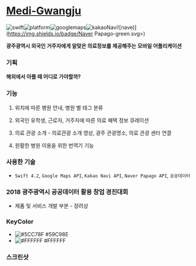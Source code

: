 # [Medi-Gwangju](https://itunes.apple.com/kr/app/medi-gwangju/id1416318381?l=en&mt=8)

![swift](<https://img.shields.io/badge/swift-4.2-orange.svg>)![platform](<https://img.shields.io/badge/platform-iOS-9cf.svg>)![googlemaps](<https://img.shields.io/badge/GoogleMaps-blue.svg>)![kakaoNavi](<https://img.shields.io/badge/Kakao Navi-yellow.svg>)![nave)](https://img.shields.io/badge/Naver Papago-green.svg>)

**광주광역시 외국인 거주자에게 알맞은 의료정보를 제공해주는 모바일 어플리케이션**



### 기획

**해외에서 아플 때 어디로 가야할까?**





### 기능

1. 위치에 따른 병원 안내, 병원 별 태그 분류

2. 외국인 유학생, 근로자, 거주자에 따른 의료 혜택 정보 큐레이션

3. 의료 관광 소개 - 의료관광 소개 영상, 광주 관광명소, 의료 관광 센터 연결

4. 원활한 병원 이용을 위한 번역기 기능




### 사용한 기술

- `Swift 4.2`, `Google Maps API`, `Kakao Navi API`, `Naver Papago API`, `공공데이터`



### 2018 광주광역시 공공데이터 활용 창업 경진대회

- 제품 및 서비스 개발 부분 - 장려상



### KeyColor

- ![#5CC78F](https://placehold.it/15/5CC78F/000000?text=+) #59C98E
- ![#FFFFFF](https://placehold.it/15/FFFFFF/000000?text=+) #FFFFFF



### 스크린샷

